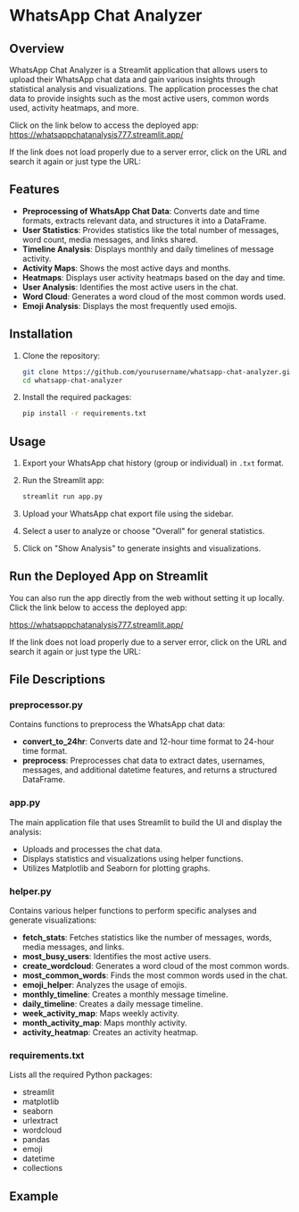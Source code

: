 # WhatsApp Chat Analyzer

## Overview

WhatsApp Chat Analyzer is a Streamlit application that allows users to upload their WhatsApp chat data and gain various insights through statistical analysis and visualizations. The application processes the chat data to provide insights such as the most active users, common words used, activity heatmaps, and more.

Click on the link below to access the deployed app:
<a href="https://whatsappchatanalysis777.streamlit.app/" target="_blank">https://whatsappchatanalysis777.streamlit.app/</a>

If the link does not load properly due to a server error, click on the URL and search it again or just type the URL:



## Features

- **Preprocessing of WhatsApp Chat Data**: Converts date and time formats, extracts relevant data, and structures it into a DataFrame.
- **User Statistics**: Provides statistics like the total number of messages, word count, media messages, and links shared.
- **Timeline Analysis**: Displays monthly and daily timelines of message activity.
- **Activity Maps**: Shows the most active days and months.
- **Heatmaps**: Displays user activity heatmaps based on the day and time.
- **User Analysis**: Identifies the most active users in the chat.
- **Word Cloud**: Generates a word cloud of the most common words used.
- **Emoji Analysis**: Displays the most frequently used emojis.

## Installation

1. Clone the repository:
    ```sh
    git clone https://github.com/yourusername/whatsapp-chat-analyzer.git
    cd whatsapp-chat-analyzer
    ```

2. Install the required packages:
    ```sh
    pip install -r requirements.txt
    ```

## Usage

1. Export your WhatsApp chat history (group or individual) in `.txt` format.
2. Run the Streamlit app:
    ```sh
    streamlit run app.py
    ```

3. Upload your WhatsApp chat export file using the sidebar.

4. Select a user to analyze or choose "Overall" for general statistics.

5. Click on "Show Analysis" to generate insights and visualizations.

## Run the Deployed App on Streamlit

You can also run the app directly from the web without setting it up locally. Click the link below to access the deployed app:

<a href="https://whatsappchatanalysis777.streamlit.app/" target="_blank">https://whatsappchatanalysis777.streamlit.app/</a>

If the link does not load properly due to a server error, click on the URL and search it again or just type the URL:





## File Descriptions

### preprocessor.py

Contains functions to preprocess the WhatsApp chat data:

- **convert_to_24hr**: Converts date and 12-hour time format to 24-hour time format.
- **preprocess**: Preprocesses chat data to extract dates, usernames, messages, and additional datetime features, and returns a structured DataFrame.

### app.py

The main application file that uses Streamlit to build the UI and display the analysis:

- Uploads and processes the chat data.
- Displays statistics and visualizations using helper functions.
- Utilizes Matplotlib and Seaborn for plotting graphs.

### helper.py

Contains various helper functions to perform specific analyses and generate visualizations:

- **fetch_stats**: Fetches statistics like the number of messages, words, media messages, and links.
- **most_busy_users**: Identifies the most active users.
- **create_wordcloud**: Generates a word cloud of the most common words.
- **most_common_words**: Finds the most common words used in the chat.
- **emoji_helper**: Analyzes the usage of emojis.
- **monthly_timeline**: Creates a monthly message timeline.
- **daily_timeline**: Creates a daily message timeline.
- **week_activity_map**: Maps weekly activity.
- **month_activity_map**: Maps monthly activity.
- **activity_heatmap**: Creates an activity heatmap.

### requirements.txt

Lists all the required Python packages:

- streamlit
- matplotlib
- seaborn
- urlextract
- wordcloud
- pandas
- emoji
- datetime
- collections

## Example



